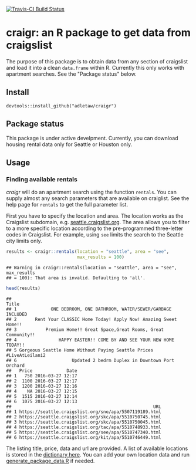 <!-- README.md is generated from README.Rmd. Please edit that file -->
[![Travis-CI Build Status](https://travis-ci.org/adletaw/craigr.svg?branch=master)](https://travis-ci.org/adletaw/craigr)

craigr: an R package to get data from craigslist
================================================

The purpose of this package is to obtain data from any section of craigslist and load it into a clean `data.frame` within R. Currently this only works with apartment searches. See the "Package status" below.

Install
-------

`devtools::install_github("adletaw/craigr")`

Package status
--------------

This package is under active develpment. Currently, you can download housing rental data only for Seattle or Houston only.

Usage
-----

### Finding available rentals

*craigr* will do an apartment search using the function `rentals`. You can supply almost any search parameters that are available on craiglist. See the help page for `rentals` to get the full parameter list.

First you have to specify the location and area. The location works as the Craigslist subdomain, e.g. [seattle.craigslist.org](https://seattle.craigslist.org). The area allows you to filter to a more specific location according to the pre-programmed three-letter codes in Craigslist. For example, using `see` limits the search to the Seattle city limits only.

``` r
results <- craigr::rentals(location = "seattle", area = "see", 
                           max_results = 100)
```

    ## Warning in craigr::rentals(location = "seattle", area = "see", max_results
    ## = 100): That area is invalid. Defaulting to 'all'.

``` r
head(results)
```

    ##                                                                 Title
    ## 1             ONE BEDROOM, ONE BATHROOM, WATER/SEWER/GARBAGE INCLUDED
    ## 2       Rent Your CLASSIC Home Today! Apply Now! Amazing Sweet Home!!
    ## 3           Premium Home!! Great Space,Great Rooms, Great Community!!
    ## 4                HAPPY EASTER!! COME BY AND SEE YOUR NEW HOME TODAY!!
    ## 5 Gorgeous Seattle Home Without Paying Seattle Prices #LiveAtLeilani2
    ## 6                     Updated 2 bedrm Duplex in Downtown Port Orchard
    ##   Price             Date
    ## 1   750 2016-03-27 12:17
    ## 2  1100 2016-03-27 12:17
    ## 3  1200 2016-03-27 12:16
    ## 4    NA 2016-03-27 12:15
    ## 5  1515 2016-03-27 12:14
    ## 6  1075 2016-03-27 12:13
    ##                                                      URL
    ## 1 https://seattle.craigslist.org/sno/apa/5507119189.html
    ## 2 https://seattle.craigslist.org/skc/apa/5510750745.html
    ## 3 https://seattle.craigslist.org/skc/apa/5510750045.html
    ## 4 https://seattle.craigslist.org/tac/apa/5510748933.html
    ## 5 https://seattle.craigslist.org/see/apa/5510747340.html
    ## 6 https://seattle.craigslist.org/kit/apa/5510746449.html

The listing title, price, data and url are provided. A list of available locations is stored in the [dictionary here](https://github.com/adletaw/craigr/blob/master/dictionary/places.csv). You can add your own location data and run [generate\_package\_data.R](https://github.com/adletaw/craigr/blob/master/dictionary/generate_package_data.R) if needed.
